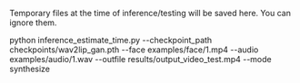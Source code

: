 Temporary files at the time of inference/testing will be saved here. You can ignore them.

python inference_estimate_time.py --checkpoint_path checkpoints/wav2lip_gan.pth --face examples/face/1.mp4 --audio examples/audio/1.wav --outfile results/output_video_test.mp4 --mode synthesize

